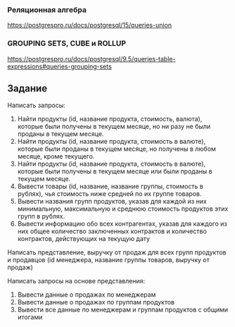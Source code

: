 ### Реляционная алгебра

https://postgrespro.ru/docs/postgresql/15/queries-union

### GROUPING SETS, CUBE и ROLLUP

https://postgrespro.ru/docs/postgresql/9.5/queries-table-expressions#queries-grouping-sets

## Задание

Написать запросы:

1. Найти продукты (id, название продукта, стоимость, валюта), которые были
получены в текущем месяце, но ни разу не были проданы в текущем месяце.
2. Найти продукты (id, название продукта, стоимость в валюте), которые были
проданы в текущем месяце, но получены в любом месяце, кроме текущего.
3. Найти продукты (id, название продукта, стоимость в валюте), которые были
получены в текущем месяце или были проданы в текущем месяце.
4. Вывести товары (id, название, название группы, стоимость в рублях), чья
стоимость ниже средней по их группе товаров.
5. Вывести названия групп продуктов, указав для каждой из них минимальную,
максимальную и среднюю стоимость продуктов этих групп в рублях.
6. Вывести информацию обо всех контрагентах, указав для каждого из
них общее количество заключенных контрактов и количество
контрактов, действующих на текущую дату


Написать представление, выручку от продаж для всех групп продуктов и продавцов
(id менеджера, название группы товаров, выручку от продаж)

Написать запросы на основе представления:
1. Вывести данные о продажах по менеджерам
2. Вывести данные о продажах по группам продуктов
3. Вывести все данные по менеджерам и группам продуктов с общими итогами

